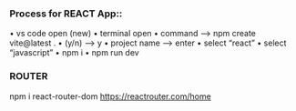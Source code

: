 ### Process for REACT App::
•⁠  ⁠vs code open (new)
•⁠  ⁠⁠terminal open 
•⁠  ⁠⁠command —> npm create vite@latest .
•⁠  ⁠⁠(y/n) —> y
•⁠  ⁠project name —> enter
•⁠  ⁠select “react”
•⁠  ⁠⁠select “javascript”
•⁠  ⁠⁠npm i
•⁠  ⁠⁠npm run dev


### ROUTER
npm i react-router-dom
https://reactrouter.com/home
